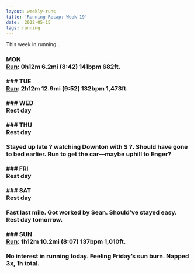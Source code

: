 ```yaml
---
layout: weekly-runs
title: 'Running Recap: Week 19'
date:  2022-05-15
tags: running
---
```

This week in running... 

### MON<br/>[Run](https&#x3a;//www.strava.com/activities/7119919092)&#x3a; 0h12m 6.2mi (8&#x3a;42) 141bpm 682ft.<br/><br/>### TUE<br/>[Run](https&#x3a;//www.strava.com/activities/7119919322)&#x3a; 2h12m 12.9mi (9&#x3a;52) 132bpm 1,473ft.<br/><br/>### WED<br/>Rest day<br/><br/>### THU<br/>Rest day<br/><br/>Stayed up late ? watching Downton with S ?. Should have gone to bed earlier. Run to get the car&mdash;maybe uphill to Enger? <br/><br/>### FRI<br/>Rest day<br/><br/>### SAT<br/>Rest day<br/><br/>Fast last mile. Got worked by Sean. Should&rsquo;ve stayed easy. Rest day tomorrow. <br/><br/>### SUN<br/>[Run](https&#x3a;//www.strava.com/activities/7125437118)&#x3a; 1h12m 10.2mi (8&#x3a;07) 137bpm 1,010ft.<br/><br/>No interest in running today. Feeling Friday&rsquo;s sun burn. Napped 3x, 1h total. <br/>